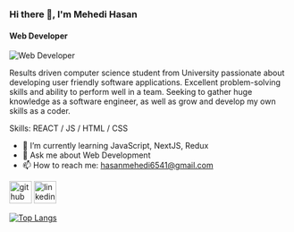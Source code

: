 ### Hi there 👋, I'm Mehedi Hasan
#### Web Developer
![Web Developer](https://media.licdn.com/dms/image/D5616AQHE5a_Cd-eOJw/profile-displaybackgroundimage-shrink_350_1400/0/1685568167248?e=1694649600&v=beta&t=B3be_r8mKQrGI2wQlqhLL0h0qozNLy_xk7AMO0FZZyQ)

Results driven computer science student from University passionate about developing user friendly software applications. Excellent problem-solving skills and ability to perform well in a team. Seeking to gather huge knowledge as a software engineer, as well as grow and develop my own skills as a coder.

Skills: REACT / JS / HTML / CSS

- 🌱 I’m currently learning JavaScript, NextJS, Redux 
- 💬 Ask me about Web Development  
- 📫 How to reach me: hasanmehedi6541@gmail.com 


[<img src='https://cdn.jsdelivr.net/npm/simple-icons@3.0.1/icons/github.svg' alt='github' height='40'>](https://github.com/mehedi-hasan16)  [<img src='https://cdn.jsdelivr.net/npm/simple-icons@3.0.1/icons/linkedin.svg' alt='linkedin' height='40'>](https://www.linkedin.com/in/mehedi6541/)  

[![Top Langs](https://github-readme-stats.vercel.app/api/top-langs/?username=mehedi-hasan16)](https://github.com/anuraghazra/github-readme-stats)


